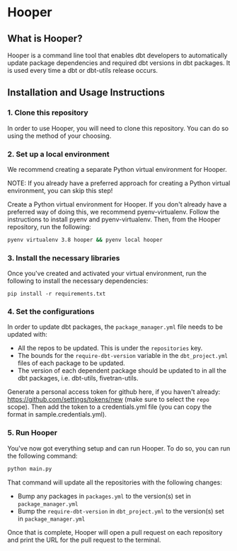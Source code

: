 # Hooper

## What is Hooper?

Hooper is a command line tool that enables dbt developers to automatically update package dependencies and required dbt versions in dbt packages. It is used every time a dbt or dbt-utils release occurs.

## Installation and Usage Instructions

### 1. Clone this repository

In order to use Hooper, you will need to clone this repository. You can do so using the method of your choosing.

### 2. Set up a local environment

We recommend creating a separate Python virtual environment for Hooper.

NOTE: If you already have a preferred approach for creating a Python virtual environment, you can skip this step!

Create a Python virtual environment for Hooper. If you don't already have a preferred way of doing this, we recommend pyenv-virtualenv. Follow the instructions to install pyenv and pyenv-virtualenv. Then, from the Hooper repository, run the following:

```bash
pyenv virtualenv 3.8 hooper && pyenv local hooper
```

### 3. Install the necessary libraries

Once you've created and activated your virtual environment, run the following to install the necessary dependencies:

```base
pip install -r requirements.txt
```

### 4. Set the configurations

In order to update dbt packages, the `package_manager.yml` file needs to be updated with:

* All the repos to be updated. This is under the `repositories` key.
* The bounds for the `require-dbt-version` variable in the `dbt_project.yml` files of each package to be updated.
* The version of each dependent package should be updated to in all the dbt packages, i.e. dbt-utils, fivetran-utils.

Generate a personal access token for github here, if you haven't already: <https://github.com/settings/tokens/new> (make sure to select the `repo` scope). Then add the token to a credentials.yml file (you can copy the format in sample.credentials.yml).

### 5. Run Hooper

You've now got everything setup and can run Hooper. To do so, you can run the following command:

```bash
python main.py
```

That command will update all the repositories with the following changes:

* Bump any packages in `packages.yml` to the version(s) set in `package_manager.yml`
* Bump the `require-dbt-version` in `dbt_project.yml` to the version(s) set in `package_manager.yml`

Once that is complete, Hooper will open a pull request on each repository and print the URL for the pull request to the terminal.
